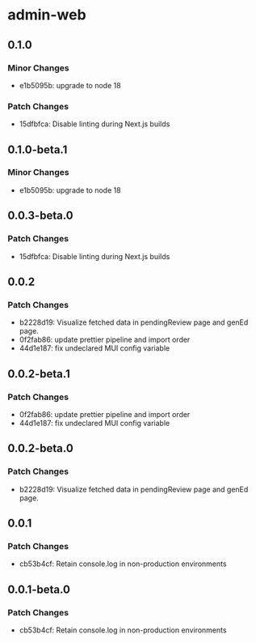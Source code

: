 # admin-web

## 0.1.0

### Minor Changes

- e1b5095b: upgrade to node 18

### Patch Changes

- 15dfbfca: Disable linting during Next.js builds

## 0.1.0-beta.1

### Minor Changes

- e1b5095b: upgrade to node 18

## 0.0.3-beta.0

### Patch Changes

- 15dfbfca: Disable linting during Next.js builds

## 0.0.2

### Patch Changes

- b2228d19: Visualize fetched data in pendingReview page and genEd page.
- 0f2fab86: update prettier pipeline and import order
- 44d1e187: fix undeclared MUI config variable

## 0.0.2-beta.1

### Patch Changes

- 0f2fab86: update prettier pipeline and import order
- 44d1e187: fix undeclared MUI config variable

## 0.0.2-beta.0

### Patch Changes

- b2228d19: Visualize fetched data in pendingReview page and genEd page.

## 0.0.1

### Patch Changes

- cb53b4cf: Retain console.log in non-production environments

## 0.0.1-beta.0

### Patch Changes

- cb53b4cf: Retain console.log in non-production environments
